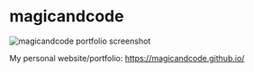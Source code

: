 # magicandcode
![magicandcode portfolio screenshot](https://raw.githubusercontent.com/magicandcode/magicandcode.github.io/main/resources/img/magicandcode.png "magicandcode portfolio screenshot")

My personal website/portfolio: https://magicandcode.github.io/
